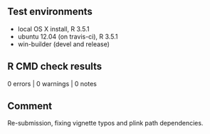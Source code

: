 ## Test environments
* local OS X install, R 3.5.1
* ubuntu 12.04 (on travis-ci), R 3.5.1
* win-builder (devel and release)

## R CMD check results
0 errors | 0 warnings | 0 notes

## Comment
Re-submission, fixing vignette typos and plink path dependencies.
